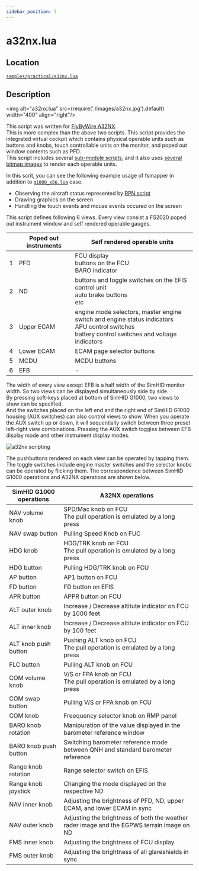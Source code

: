 ```yaml
---
sidebar_position: 3
---
```


# a32nx.lua

## Location
[```samples/practical/a32nx.lua```](https://github.com/opiopan/fsmapper/blob/main/samples/practical/a32nx.lua)

## Description
<img alt="a32nx.lua" src={require('./images/a32nx.jpg').default} width="400" align="right"/>

This script was written for [FlyByWire A32NX](https://flybywiresim.com).<br/>
This is more complex than the above two scripts. This script provides the integrated virtual cockpit which contains physical operable units such as buttons and knobs, touch controllable units on the monitor, and poped out window contents such as PFD.<br/>
This script includes several [sub-module scripts](https://github.com/opiopan/fsmapper/tree/main/samples/practical/a32nx), and it also uses [several bitmap images](https://github.com/opiopan/fsmapper/tree/main/samples/practical/assets) to render each operable units.


In this scrit, you can see the following example usage of fsmapper in addition to [```g1000_x56.lua```](g1000_x56) case.
- Observing the aircraft status represented by [RPN script](https://docs.flightsimulator.com/html/Additional_Information/Reverse_Polish_Notation.htm)
- Drawing graphics on the screen
- Handling the touch events and mouse events occured on the screen

This script defines following 6 views. Every view consist a FS2020 poped out instrument window and self rendered operable gauges.

|| Poped out instruments | Self rendered operable units
|-|-----------------|----------------------
|1| PFD       | FCU display<br/>buttons on the FCU<br/>BARO indicator
|2| ND               | buttons and toggle switches on the EFIS control unit<br/>auto brake buttons<br/>etc
|3| Upper ECAM | engine mode selectors, master engine switch and engine status indicators<br/>APU control switches<br/>battery control switches and voltage indicators
|4|Lower ECAM| ECAM page selector buttons
|5|MCDU| MCDU buttons
|6|EFB        | - 

The width of every view except EFB is a half width of the SimHID monitor width. So two views can be displayed simultaneously side by side.<br/>
By pressing soft-keys placed at bottom of SimHID G1000, two views to show can be specified.<br/>
And the switches placed on the left end and the right end of SimHID G1000 housing (AUX switches) can also control views to show.
When you operate the AUX switch up or down, it will sequentially switch between three preset left-right view combinations.
Pressing the AUX switch toggles between EFB display mode and other instrument display modes.

![a32nx scripting](images/a32nx_script_desc.svg)

The pushbuttons rendered on each view can be operated by tapping them. The toggle switches include engine master switches and the selector knobs can be operated by flicking them.
The correspondence between SimHID G1000 operations and A32NX operations are shown below.

| SimHID G1000 operations      | A32NX operations
|-------------------|---------
|NAV volume knob    |SPD/Mac knob on FCU<br/>The pull operation is emulated by a long press
|NAV swap button    |Pulling Speed Knob on FUC
|HDG knob           |HDG/TRK knob on FCU<br/>The pull operation is emulated by a long press
|HDG button         |Pulling HDG/TRK knob on FCU
|AP button          |AP1 button on FCU
|FD button          |FD button on EFIS
|APR button         |APPR button on FCU
|ALT outer knob     |Increase / Decrease altitute indicator on FCU by 1000 feet
|ALT inner knob     |Increase / Decrease altitute indicator on FCU by 100 feet
|ALT knob push button|Pushing ALT knob on FCU<br/>The pull operation is emulated by a long press
|FLC button         |Pulling ALT knob on FCU
|COM volume knob    |V/S or FPA knob on FCU<br/>The pull operation is emulated by a long press
|COM swap button    |Pulling V/S or FPA knob on FCU
|COM knob           |Freequency selector knob on RMP panel
|BARO knob rotation |Manipuration of the value displayed in the barometer reference window
|BARO knob push button|Switching barometer reference mode between QNH and standard barometer reference
|Range knob rotation|Range selector switch on EFIS
|Range knob joystick|Changing the mode displayed on the respective ND
|NAV inner knob     |Adjusting the brightness of PFD, ND, upper ECAM, and lower ECAM in sync
|NAV outer knob     | Adjusting the brightness of both the weather rader image and the EGPWS terrain image on ND
|FMS inner knob     | Adjusting the brightness of FCU display
|FMS outer knob     | Adjusting the brightness of all glareshields in sync
